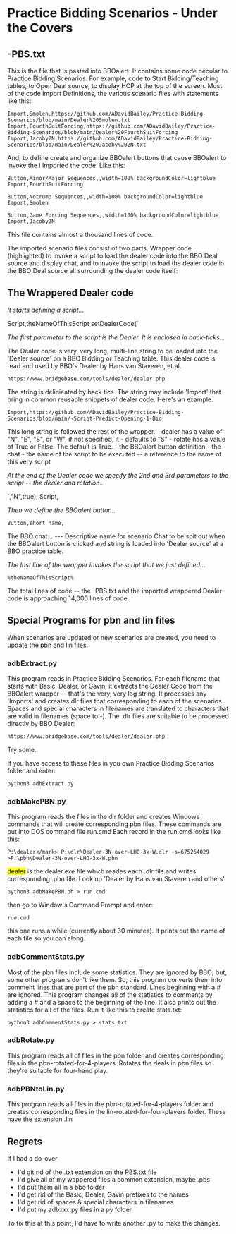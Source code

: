 # Practice Bidding Scenarios - Under the Covers

## -PBS.txt

This is the file that is pasted into BBOalert.  It contains some code pecular to Practice Bidding Scenarios.  For example, code to Start Bidding/Teaching tables, to Open Deal source, to display HCP at the top of the screen.  Most of the code Import Definitions, the various scenario files with statements like this:

    Import,Smolen,https://github.com/ADavidBailey/Practice-Bidding-Scenarios/blob/main/Dealer%20Smolen.txt
    Import,FourthSuitForcing,https://github.com/ADavidBailey/Practice-Bidding-Scenarios/blob/main/Dealer%20FourthSuitForcing
    Import,Jacoby2N,https://github.com/ADavidBailey/Practice-Bidding-Scenarios/blob/main/Dealer%20Jacoby%202N.txt

And, to define create and organize BBOalert buttons that cause BBOalert to invoke the i Imported the code.  Like this:

    Button,Minor/Major Sequences,,width=100% backgroundColor=lightblue
    Import,FourthSuitForcing

    Button,Notrump Sequences,,width=100% backgroundColor=lightblue
    Import,Smolen

    Button,Game Forcing Sequences,,width=100% backgroundColor=lightblue
    Import,Jacoby2N

This file contains almost a thousand lines of code.

The imported scenario files consist of two parts.  Wrapper code (highlighted) to invoke a script to load the dealer code into the BBO Deal source and display chat, and to invoke the script to load the dealer code in the BBO Deal source all surrounding the dealer code itself:

## The Wrappered Dealer code

*It starts defining a script...*

Script,theNameOfThisScript
setDealerCode(`

*The first parameter to the script is the Dealer. It is enclosed in back-ticks...*

    
The Dealer code is very, very long, multi-line string to be loaded into
the 'Dealer source' on a BBO Bidding or Teaching table.  This
dealer code is read and used by BBO's Dealer by Hans van Staveren, et.al.

    https://www.bridgebase.com/tools/dealer/dealer.php

The string is delinieated by back tics.  The string may include 'Import' that 
bring in common reusable snippets of dealer code.  Here's an example:

    Import,https://github.com/ADavidBailey/Practice-Bidding-Scenarios/blob/main/-Script-Predict-Opening-1-Bid
    
This long string is followed the rest of the wrapper.
    - dealer has a value of "N", "E", "S", or "W", if not specified, it
    - defaults to "S"
    - rotate has a value of True or False.  The default is True.
    - the BBOalert button definition
    - the chat
    - the name of the script to be executed -- a reference to the name of this very script
    
*At the end of the Dealer code we specify the 2nd and 3rd parameters to the script -- the dealer and rotation...*

`,"N",true),
Script,

*Then we define the BBOalert button...*

    Button,short name,

The BBO chat...
--- Descriptive name for scenario
Chat to be spit out when the BBOalert
button is clicked and string is loaded
into 'Dealer source' at a BBO practice table.

*The last line of the wrapper invokes the script that we just defined...*

    %theNameOfThisScript%


The total lines of code -- the -PBS.txt and the imported wrappered Dealer code is approaching 14,000 lines of code.

## Special Programs for pbn and lin files

When scenarios are updated or new scenarios are created, you need to update the pbn and lin files.

### adbExtract.py

This program reads in Practice Bidding Scenarios.  For each filename that starts with Basic, Dealer, or Gavin, it extracts the Dealer Code from the BBOalert wrapper -- that's the very, very log string.  It processes any 'Imports' and creates dlr files that corresponding to each of the scenarios.  Spaces and special characters in filenames are translated to characters that are valid in filenames (space to -).  The .dlr files are suitable to be processed directly by BBO Dealer: 

    https://www.bridgebase.com/tools/dealer/dealer.php

Try some.  

If you have access to these files in you own Practice Bidding Scenarios folder and enter:

    python3 adbExtract.py

### adbMakePBN.py

This program reads the files in the dlr folder and creates Windows commands that will create corresponding pbn files.  These commands are put into DOS command file run.cmd  Each record in the run.cmd looks like this:

    P:\dealer</mark> P:\dlr\Dealer-3N-over-LHO-3x-W.dlr -s=675264029 >P:\pbn\Dealer-3N-over-LHO-3x-W.pbn

<mark>dealer</mark> is the dealer.exe file which reades each .dlr file and writes corresponding .pbn file.  Look up 'Dealer by Hans van Staveren and others'.

    python3 adbMakePBN.ph > run.cmd

then go to Window's Command Prompt and enter:

    run.cmd

this one runs a while (currently about 30 minutes).  It prints out the name of each file so you can along.

### adbCommentStats.py
Most of the pbn files include some statistics.  They are ignored by BBO; but, some other programs don't like them.  So, this program converts them into comment lines that are part of the pbn standard.  Lines beginning with a # are ignored.  This program changes all of the statistics to comments by adding a # and a space to the beginning of the line.  It also prints out the statistics for all of the files. Run it like this to create stats.txt:

    python3 adbCommentStats.py > stats.txt

### adbRotate.py

This program reads all of files in the pbn folder and creates corresponding files in the pbn-rotated-for-4-players.  Rotates the deals in pbn files so they're suitable for four-hand play.

### adbPBNtoLin.py

This program reads all files in the pbn-rotated-for-4-players folder and creates corresponding files in the lin-rotated-for-four-players folder.  These have the extension .lin

## Regrets

If I had a do-over
 - I'd git rid of the .txt extension on the PBS.txt file
 - I'd give all of my wappered files a common extension, maybe .pbs
 - I'd put them all in a bbo folder
 - I'd get rid of the Basic, Dealer, Gavin prefixes to the names
 - I'd get rid of spaces & special characters in filenames
 - I'd put my adbxxx.py files in a py folder
 
 To fix this at this point, I'd have to write another .py to make the changes.
